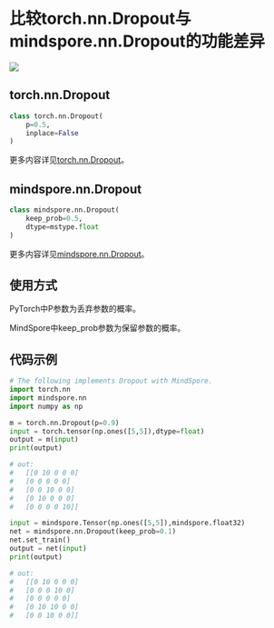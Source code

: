 # 比较torch.nn.Dropout与mindspore.nn.Dropout的功能差异

<a href="https://gitee.com/mindspore/docs/blob/master/docs/mindspore/source_zh_cn/note/api_mapping/pytorch_diff/Dropout.md" target="_blank"><img src="https://mindspore-website.obs.cn-north-4.myhuaweicloud.com/website-images/master/resource/_static/logo_source.png"></a>

## torch.nn.Dropout

```python
class torch.nn.Dropout(
    p=0.5,
    inplace=False
)
```

更多内容详见[torch.nn.Dropout](https://pytorch.org/docs/1.5.0/nn.html#torch.nn.Dropout)。

## mindspore.nn.Dropout

```python
class mindspore.nn.Dropout(
    keep_prob=0.5,
    dtype=mstype.float
)
```

更多内容详见[mindspore.nn.Dropout](https://mindspore.cn/docs/zh-CN/master/api_python/nn/mindspore.nn.Dropout.html#mindspore.nn.Dropout)。

## 使用方式

PyTorch中P参数为丢弃参数的概率。

MindSpore中keep_prob参数为保留参数的概率。

## 代码示例

```python
# The following implements Dropout with MindSpore.
import torch.nn
import mindspore.nn
import numpy as np

m = torch.nn.Dropout(p=0.9)
input = torch.tensor(np.ones([5,5]),dtype=float)
output = m(input)
print(output)

# out:
#   [[0 10 0 0 0]
#   [0 0 0 0 0]
#   [0 0 10 0 0]
#   [0 10 0 0 0]
#   [0 0 0 0 10]]

input = mindspore.Tensor(np.ones([5,5]),mindspore.float32)
net = mindspore.nn.Dropout(keep_prob=0.1)
net.set_train()
output = net(input)
print(output)

# out:
#   [[0 10 0 0 0]
#   [0 0 0 10 0]
#   [0 0 0 0 0]
#   [0 10 10 0 0]
#   [0 0 10 0 0]]

```